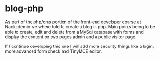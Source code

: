 # blog-php

As part of the php/cms portion of the front-end developer course at Nackademin we where told to create a blog in php.
Main points being to be able to create, edit and delete from a MySql database with forms and display the content on two pages admin and a public visitor page.

If I continue developing this one I will add more security things like a login, more advanced form check and TinyMCE editor.
